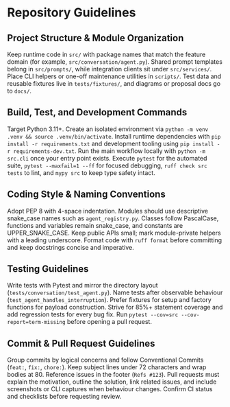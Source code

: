 # Repository Guidelines

## Project Structure & Module Organization
Keep runtime code in `src/` with package names that match the feature domain (for example, `src/conversation/agent.py`). Shared prompt templates belong in `src/prompts/`, while integration clients sit under `src/services/`. Place CLI helpers or one-off maintenance utilities in `scripts/`. Test data and reusable fixtures live in `tests/fixtures/`, and diagrams or proposal docs go to `docs/`.

## Build, Test, and Development Commands
Target Python 3.11+. Create an isolated environment via `python -m venv .venv && source .venv/bin/activate`. Install runtime dependencies with `pip install -r requirements.txt` and development tooling using `pip install -r requirements-dev.txt`. Run the main workflow locally with `python -m src.cli` once your entry point exists. Execute `pytest` for the automated suite, `pytest --maxfail=1 --ff` for focused debugging, `ruff check src tests` to lint, and `mypy src` to keep type safety intact.

## Coding Style & Naming Conventions
Adopt PEP 8 with 4-space indentation. Modules should use descriptive snake_case names such as `agent_registry.py`. Classes follow PascalCase, functions and variables remain snake_case, and constants are UPPER_SNAKE_CASE. Keep public APIs small; mark module-private helpers with a leading underscore. Format code with `ruff format` before committing and keep docstrings concise and imperative.

## Testing Guidelines
Write tests with Pytest and mirror the directory layout (`tests/conversation/test_agent.py`). Name tests after observable behaviour (`test_agent_handles_interruption`). Prefer fixtures for setup and factory functions for payload construction. Strive for 85%+ statement coverage and add regression tests for every bug fix. Run `pytest --cov=src --cov-report=term-missing` before opening a pull request.

## Commit & Pull Request Guidelines
Group commits by logical concerns and follow Conventional Commits (`feat:`, `fix:`, `chore:`). Keep subject lines under 72 characters and wrap bodies at 80. Reference issues in the footer (`Refs #123`). Pull requests must explain the motivation, outline the solution, link related issues, and include screenshots or CLI captures when behaviour changes. Confirm CI status and checklists before requesting review.
